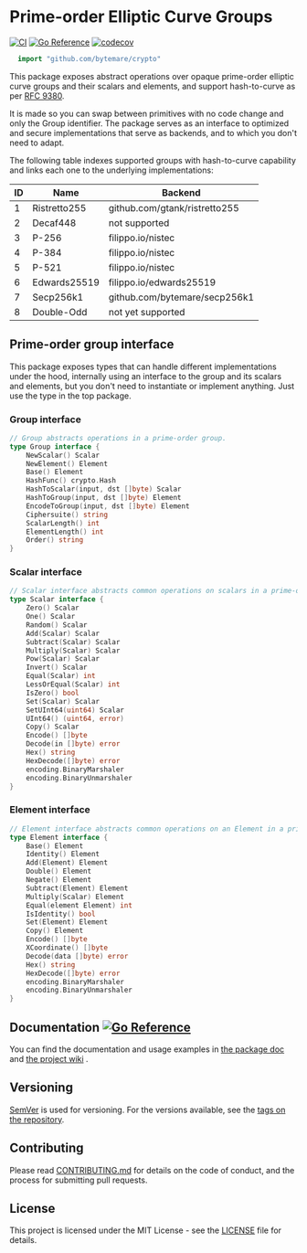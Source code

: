 # Prime-order Elliptic Curve Groups
[![CI](https://github.com/bytemare/crypto/actions/workflows/code-scan.yml/badge.svg)](https://github.com/bytemare/crypto/actions/workflows/code-scan.yml)
[![Go Reference](https://pkg.go.dev/badge/github.com/bytemare/crypto.svg)](https://pkg.go.dev/github.com/bytemare/crypto)
[![codecov](https://codecov.io/gh/bytemare/crypto/branch/main/graph/badge.svg?token=5bQfB0OctA)](https://codecov.io/gh/bytemare/crypto)

```Go
  import "github.com/bytemare/crypto"
```

This package exposes abstract operations over opaque prime-order elliptic curve groups and their scalars and elements,
and support hash-to-curve as per [RFC 9380](https://datatracker.ietf.org/doc/rfc9380).

It is made so you can swap between primitives with no code change and only the Group identifier.
The package serves as an interface to optimized and secure implementations that serve as backends, and to which you
don't need to adapt.

The following table indexes supported groups with hash-to-curve capability and links each one to the underlying implementations:

| ID | Name         | Backend                       |
|----|--------------|-------------------------------|
| 1  | Ristretto255 | github.com/gtank/ristretto255 |
| 2  | Decaf448     | not supported                 |
| 3  | P-256        | filippo.io/nistec             |
| 4  | P-384        | filippo.io/nistec             |
| 5  | P-521        | filippo.io/nistec             |
| 6  | Edwards25519 | filippo.io/edwards25519       |
| 7  | Secp256k1    | github.com/bytemare/secp256k1 |
| 8  | Double-Odd   | not yet supported             |

## Prime-order group interface

This package exposes types that can handle different implementations under the hood, internally using an interface
to the group and its scalars and elements, but you don't need to instantiate or implement anything. Just use the type in
the top package.

### Group interface

```Go
// Group abstracts operations in a prime-order group.
type Group interface {
    NewScalar() Scalar
    NewElement() Element
    Base() Element
	HashFunc() crypto.Hash
    HashToScalar(input, dst []byte) Scalar
    HashToGroup(input, dst []byte) Element
    EncodeToGroup(input, dst []byte) Element
    Ciphersuite() string
    ScalarLength() int
    ElementLength() int
    Order() string
}
```

### Scalar interface

```Go
// Scalar interface abstracts common operations on scalars in a prime-order Group.
type Scalar interface {
    Zero() Scalar
    One() Scalar
    Random() Scalar
    Add(Scalar) Scalar
    Subtract(Scalar) Scalar
    Multiply(Scalar) Scalar
    Pow(Scalar) Scalar
    Invert() Scalar
    Equal(Scalar) int
    LessOrEqual(Scalar) int
    IsZero() bool
    Set(Scalar) Scalar
    SetUInt64(uint64) Scalar
    UInt64() (uint64, error)
    Copy() Scalar
    Encode() []byte
    Decode(in []byte) error
	Hex() string
	HexDecode([]byte) error
    encoding.BinaryMarshaler
    encoding.BinaryUnmarshaler
}
```

### Element interface
```Go
// Element interface abstracts common operations on an Element in a prime-order Group.
type Element interface {
    Base() Element
    Identity() Element
    Add(Element) Element
    Double() Element
    Negate() Element
    Subtract(Element) Element
    Multiply(Scalar) Element
    Equal(element Element) int
    IsIdentity() bool
    Set(Element) Element
    Copy() Element
    Encode() []byte
    XCoordinate() []byte
    Decode(data []byte) error
    Hex() string
    HexDecode([]byte) error
    encoding.BinaryMarshaler
    encoding.BinaryUnmarshaler
}
```

## Documentation [![Go Reference](https://pkg.go.dev/badge/github.com/bytemare/crypto.svg)](https://pkg.go.dev/github.com/bytemare/crypto)

You can find the documentation and usage examples in [the package doc](https://pkg.go.dev/github.com/bytemare/crypto) and [the project wiki](https://github.com/bytemare/crypto/wiki) .

## Versioning

[SemVer](https://semver.org) is used for versioning. For the versions available, see the [tags on the repository](https://github.com/bytemare/crypto/tags).

## Contributing

Please read [CONTRIBUTING.md](.github/CONTRIBUTING.md) for details on the code of conduct, and the process for submitting pull requests.

## License

This project is licensed under the MIT License - see the [LICENSE](LICENSE) file for details.
